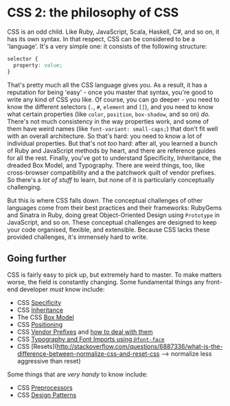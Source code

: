 CSS 2: the philosophy of CSS
====

CSS is an odd child. Like Ruby, JavaScript, Scala, Haskell, C#, and so on, it has its own syntax. In that respect, CSS can be considered to be a 'language'. It's a very simple one: it consists of the following structure:

```css
selector {
  property: value;
}
```

That's pretty much all the CSS language gives you. As a result, it has a reputation for being 'easy' - once you master that syntax, you're good to write any kind of CSS you like. Of course, you can go deeper - you need to know the different selectors (`.`, `#`, `element` and `[]`), and you need to know what certain properties (like `color`, `position`, `box-shadow`, and so on) _do_. There's not much consistency in the way properties work, and some of them have weird names (like `font-variant: small-caps;`) that don't fit well with an overall architecture. So that's hard: you need to know a lot of individual properties. But that's not _too_ hard: after all, you learned a bunch of Ruby and JavaScript methods by heart, and there are reference guides for all the rest. Finally, you've got to understand Specificity, Inheritance, the dreaded Box Model, and Typography. There are weird things, too, like cross-browser compatibility and a the patchwork quilt of vendor prefixes. So there's a _lot of stuff_ to learn, but none of it is particularly conceptually challenging.

But this is where CSS falls down. The conceptual challenges of other languages come from their best practices and their frameworks: RubyGems and Sinatra in Ruby, doing great Object-Oriented Design using `Prototype` in JavaScript, and so on. These conceptual challenges are designed to keep your code organised, flexible, and extensible. Because CSS lacks these provided challenges, it's immensely hard to write.

## Going further

CSS is fairly easy to pick up, but extremely hard to master. To make matters worse, the field is constantly changing. Some fundamental things any front-end developer _must_ know include:

- CSS [Specificity](https://developer.mozilla.org/en-US/docs/Web/CSS/Specificity)
- CSS [Inheritance](http://reference.sitepoint.com/css/inheritance)
- The CSS [Box Model](https://developer.mozilla.org/en-US/docs/Web/CSS/box_model)
- CSS [Positioning](http://learnlayout.com/position.html)
- CSS [Vendor Prefixes](http://webdesign.about.com/od/css/a/css-vendor-prefixes.htm) and [how to deal with them](https://css-tricks.com/how-to-deal-with-vendor-prefixes/)
- CSS [Typography and Font Imports using `@font-face`](http://learn.shayhowe.com/html-css/working-with-typography/)
- CSS [Resets](http://stackoverflow.com/questions/6887336/what-is-the-difference-between-normalize-css-and-reset-css --> normalize less aggressive than reset)

Some things that are _very handy_ to know include:

- CSS [Preprocessors](http://www.sitepoint.com/6-current-options-css-preprocessors/)
- CSS [Design Patterns](http://www.sitepoint.com/css-architectures-scalable-and-modular-approaches/)



